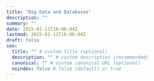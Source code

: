 ```yaml
---
title: "Big Data and Databases"
description: ""
summary: ""
date: 2025-01-11T16:06:04Z
lastmod: 2025-01-11T16:06:04Z
draft: false
seo:
  title: "" # custom title (optional)
  description: "" # custom description (recommended)
  canonical: "" # custom canonical URL (optional)
  noindex: false # false (default) or true
---
```

